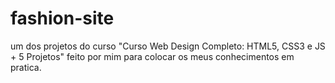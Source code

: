 # fashion-site
um dos projetos do curso "Curso Web Design Completo: HTML5, CSS3 e JS + 5 Projetos" feito por mim para colocar os meus conhecimentos em pratica.
